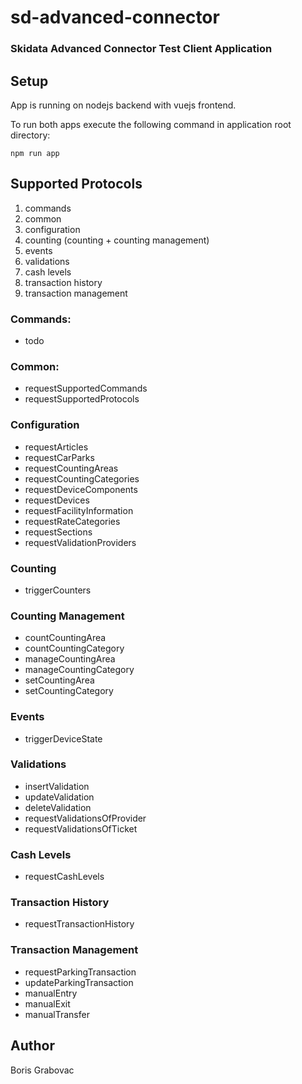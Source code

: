 # sd-advanced-connector

### Skidata Advanced Connector Test Client Application

## Setup

App is running on nodejs backend with vuejs frontend.

To run both apps execute the following command in application root directory:

```
npm run app
```

## Supported Protocols

1. commands
2. common
3. configuration
4. counting (counting + counting management)
5. events
6. validations
7. cash levels
8. transaction history
9. transaction management

### Commands:

- todo

### Common:

- requestSupportedCommands
- requestSupportedProtocols

### Configuration

- requestArticles
- requestCarParks
- requestCountingAreas
- requestCountingCategories
- requestDeviceComponents
- requestDevices
- requestFacilityInformation
- requestRateCategories
- requestSections
- requestValidationProviders

### Counting

- triggerCounters

### Counting Management

- countCountingArea
- countCountingCategory
- manageCountingArea
- manageCountingCategory
- setCountingArea
- setCountingCategory

### Events

- triggerDeviceState

### Validations

- insertValidation
- updateValidation
- deleteValidation
- requestValidationsOfProvider
- requestValidationsOfTicket

### Cash Levels

- requestCashLevels

### Transaction History

- requestTransactionHistory

### Transaction Management

- requestParkingTransaction
- updateParkingTransaction
- manualEntry
- manualExit
- manualTransfer

## Author

Boris Grabovac
